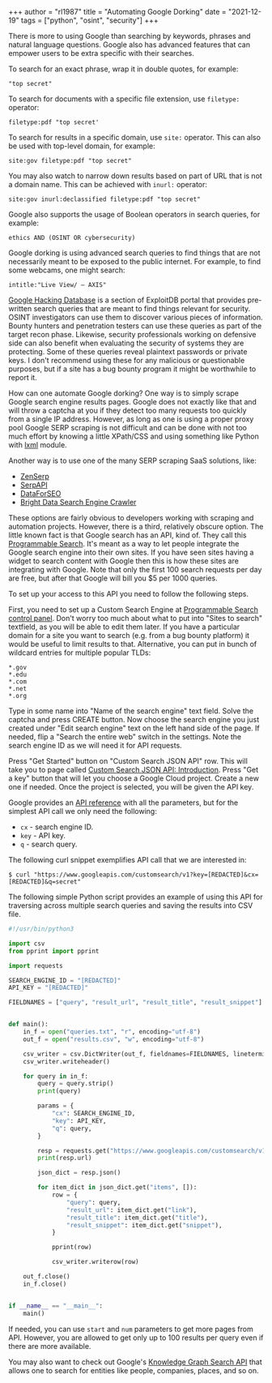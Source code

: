 +++
author = "rl1987"
title = "Automating Google Dorking"
date = "2021-12-19"
tags = ["python", "osint", "security"]
+++

There is more to using Google than searching by keywords, phrases and natural language questions. Google
also has advanced features that can empower users to be extra specific with their searches.

To search for an exact phrase, wrap it in double quotes, for example:

```
"top secret"
```

To search for documents with a specific file extension, use `filetype:` operator:

```
filetype:pdf "top secret'
```

To search for results in a specific domain, use `site:` operator. This can also be used with top-level
domain, for example: 

```
site:gov filetype:pdf "top secret"
```

You may also watch to narrow down results based on part of URL that is not a domain name. This
can be achieved with `inurl:` operator:

```
site:gov inurl:declassified filetype:pdf "top secret"
```

Google also supports the usage of Boolean operators in search queries, for example:

```
ethics AND (OSINT OR cybersecurity)
```

Google dorking is using advanced search queries to find things that are not necessarily meant to be exposed
to the public internet. For example, to find some webcams, one might search:

```
intitle:"Live View/ — AXIS"
```

[Google Hacking Database](https://www.exploit-db.com/google-hacking-database) is a section of ExploitDB portal
that provides pre-written search queries that are meant to find things relevant for security. OSINT investigators
can use them to discover various pieces of information. Bounty hunters and penetration testers can use these 
queries as part of the target recon phase. Likewise, security professionals working on defensive side can also benefit
when evaluating the security of systems they are protecting. Some of these queries reveal plaintext passwords or
private keys.  I don't recommend using these for any malicious or questionable purposes, but if a site has a 
bug bounty program it might be worthwhile to report it.

How can one automate Google dorking? One way is to simply scrape Google search engine results pages. Google
does not exactly like that and will throw a captcha at you if they detect too many requests too quickly from a
single IP address. However, as long as one is using a proper proxy pool Google SERP scraping is not difficult
and can be done with not too much effort by knowing a little XPath/CSS and using something like Python with 
[lxml](https://lxml.de/) module.

Another way is to use one of the many SERP scraping SaaS solutions, like:

* [ZenSerp](https://zenserp.com/)
* [SerpAPI](https://serpapi.com/)
* [DataForSEO](https://dataforseo.com/)
* [Bright Data Search Engine Crawler](https://brightdata.com/products/search-engine-crawler)

These options are fairly obvious to developers working with scraping and automation projects. However, there is
a third, relatively obscure option. The little known fact is that Google search has an API, kind of. They call this
[Programmable Search](https://developers.google.com/custom-search). It's meant as a way to let people integrate
the Google search engine into their own sites. If you have seen sites having a widget to search content with Google
then this is how these sites are integrating with Google. Note that only the first 100 search requests per day are free,
but after that Google will bill you $5 per 1000 queries.

To set up your access to this API you need to follow the following steps. 

First, you need to set up a Custom Search Engine at 
[Programmable Search control panel](https://programmablesearchengine.google.com/create/new).
Don't worry too much about what to put into "Sites to search" textfield, as you will be able to edit them later.
If you have a particular domain for a site you want to search (e.g. from a bug bounty platform) it would be useful
to limit results to that. Alternative, you can put in bunch of wildcard entries for multiple popular TLDs:

```
*.gov
*.edu
*.com
*.net
*.org
```

Type in some name into "Name of the search engine" text field. Solve the captcha and press CREATE button. 
Now choose the search engine you just created under "Edit search engine" text on the left hand side of 
the page.  If needed, flip a "Search the entire web" switch in the settings. Note the search engine 
ID as we will need it for API requests.

Press "Get Started" button on "Custom Search JSON API" row. This will take you to page called
[Custom Search JSON API: Introduction](https://developers.google.com/custom-search/v1/introduction).
Press "Get a key" button that will let you choose a Google Cloud project. Create a new one if needed.
Once the project is selected, you will be given the API key.

Google provides an [API reference](https://developers.google.com/custom-search/v1/reference/rest/v1/cse/list)
with all the parameters, but for the simplest API call we only need the following:

* `cx` - search engine ID.
* `key` - API key.
* `q` - search query.

The following curl snippet exemplifies API call that we are interested in:

```
$ curl "https://www.googleapis.com/customsearch/v1?key=[REDACTED]&cx=[REDACTED]&q=secret"
```

The following simple Python script provides an example of using this API for traversing
across multiple search queries and saving the results into CSV file.

```python
#!/usr/bin/python3

import csv
from pprint import pprint

import requests

SEARCH_ENGINE_ID = "[REDACTED]"
API_KEY = "[REDACTED]"

FIELDNAMES = ["query", "result_url", "result_title", "result_snippet"]


def main():
    in_f = open("queries.txt", "r", encoding="utf-8")
    out_f = open("results.csv", "w", encoding="utf-8")

    csv_writer = csv.DictWriter(out_f, fieldnames=FIELDNAMES, lineterminator="\n")
    csv_writer.writeheader()

    for query in in_f:
        query = query.strip()
        print(query)

        params = {
            "cx": SEARCH_ENGINE_ID,
            "key": API_KEY,
            "q": query,
        }

        resp = requests.get("https://www.googleapis.com/customsearch/v1", params=params)
        print(resp.url)

        json_dict = resp.json()

        for item_dict in json_dict.get("items", []):
            row = {
                "query": query,
                "result_url": item_dict.get("link"),
                "result_title": item_dict.get("title"),
                "result_snippet": item_dict.get("snippet"),
            }

            pprint(row)

            csv_writer.writerow(row)

    out_f.close()
    in_f.close()


if __name__ == "__main__":
    main()
```

If needed, you can use `start` and `num` parameters to get more pages
from API. However, you are allowed to get only up to 100 results per query
even if there are more available. 

You may also want to check out Google's 
[Knowledge Graph Search API](https://developers.google.com/knowledge-graph)
that allows one to search for entities like people, companies, places, and so on.
